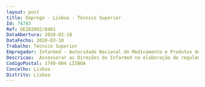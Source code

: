 ```yaml
--- 
layout: post
title: Emprego - Lisboa - Técnico Superior
Id: 74783
Ref: OE202002/0481
DataAbertura: 2020-02-18
DataFecho: 2020-03-10
Trabalho: Técnico Superior
Empregador: Infarmed - Autoridade Nacional do Medicamento e Produtos de Saúde, I.P.
Descricao:  Assessorar as Direções do Infarmed na elaboração de regulamentos específicos, garantindo a conformidade legal dos mesmos  Assegurar a elaboração de propostas de Diplomas Legislativos e garantir o apoio no âmbito de processos comunitários ao nível da interpretação da legislação comunitária e da sua transposição para o Direito Nacional  Emitir pareceres jurídicos no âmbito das competências do Infarmed para o CD e Direções e Unidades do Infarmed  Instruir processos de contraordenação no âmbito das competências do Infarmed  Acompanhar e proceder às diligências necessárias no âmbito dos processos de contencioso, representando o Infarmed  Responder a solicitações e prestar esclarecimentos de natureza legal aos clientes e parceiros do Infarmed, bem como a qualquer órgão governamental  Apoiar a Sociedade de Advogados contratada, disponibilizando toda a informação e documentação necessárias à defesa dos interesses do Infarmed  Garantir a atualização da informação nas bases de dados relevantes para a atividade.
CodigoPostal: 1749-004 LISBOA
Concelho: Lisboa
Distrito: Lisboa
--- 
```

